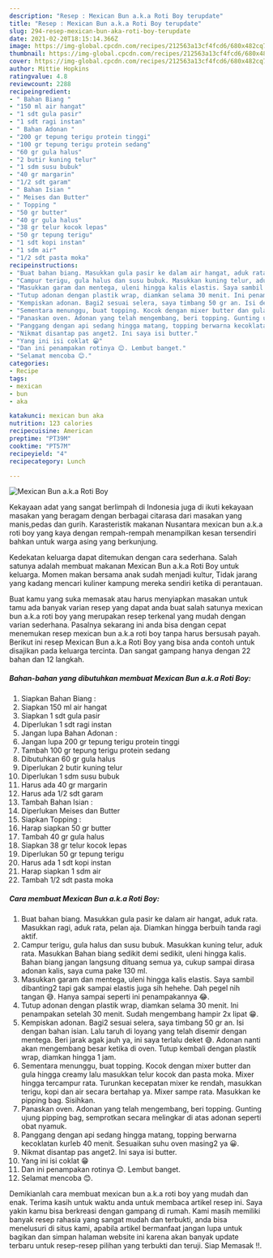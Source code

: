 ```yaml
---
description: "Resep : Mexican Bun a.k.a Roti Boy terupdate"
title: "Resep : Mexican Bun a.k.a Roti Boy terupdate"
slug: 294-resep-mexican-bun-aka-roti-boy-terupdate
date: 2021-02-20T18:15:14.366Z
image: https://img-global.cpcdn.com/recipes/212563a13cf4fcd6/680x482cq70/mexican-bun-aka-roti-boy-foto-resep-utama.jpg
thumbnail: https://img-global.cpcdn.com/recipes/212563a13cf4fcd6/680x482cq70/mexican-bun-aka-roti-boy-foto-resep-utama.jpg
cover: https://img-global.cpcdn.com/recipes/212563a13cf4fcd6/680x482cq70/mexican-bun-aka-roti-boy-foto-resep-utama.jpg
author: Mittie Hopkins
ratingvalue: 4.8
reviewcount: 2288
recipeingredient:
- " Bahan Biang "
- "150 ml air hangat"
- "1 sdt gula pasir"
- "1 sdt ragi instan"
- " Bahan Adonan "
- "200 gr tepung terigu protein tinggi"
- "100 gr tepung terigu protein sedang"
- "60 gr gula halus"
- "2 butir kuning telur"
- "1 sdm susu bubuk"
- "40 gr margarin"
- "1/2 sdt garam"
- " Bahan Isian "
- " Meises dan Butter"
- " Topping "
- "50 gr butter"
- "40 gr gula halus"
- "38 gr telur kocok lepas"
- "50 gr tepung terigu"
- "1 sdt kopi instan"
- "1 sdm air"
- "1/2 sdt pasta moka"
recipeinstructions:
- "Buat bahan biang. Masukkan gula pasir ke dalam air hangat, aduk rata. Masukkan ragi, aduk rata, pelan aja. Diamkan hingga berbuih tanda ragi aktif."
- "Campur terigu, gula halus dan susu bubuk. Masukkan kuning telur, aduk rata. Masukkan Bahan biang sedikit demi sedikit, uleni hingga kalis. Bahan biang jangan langsung dituang semua ya, cukup sampai dirasa adonan kalis, saya cuma pake 130 ml."
- "Masukkan garam dan mentega, uleni hingga kalis elastis. Saya sambil dibanting2 tapi gak sampai elastis juga sih hehehe. Dah pegel nih tangan 😅. Hanya sampai seperti ini penampakannya 😂."
- "Tutup adonan dengan plastik wrap, diamkan selama 30 menit. Ini penampakan setelah 30 menit. Sudah mengembang hampir 2x lipat 😁."
- "Kempiskan adonan. Bagi2 sesuai selera, saya timbang 50 gr an. Isi dengan bahan isian. Lalu taruh di loyang yang telah disemir dengan mentega. Beri jarak agak jauh ya, ini saya terlalu deket 😅. Adonan nanti akan mengembang besar ketika di oven. Tutup kembali dengan plastik wrap, diamkan hingga 1 jam."
- "Sementara menunggu, buat topping. Kocok dengan mixer butter dan gula hingga creamy lalu masukkan telur kocok dan pasta moka. Mixer hingga tercampur rata. Turunkan kecepatan mixer ke rendah, masukkan terigu, kopi dan air secara bertahap ya. Mixer sampe rata. Masukkan ke pipping bag. Sisihkan."
- "Panaskan oven. Adonan yang telah mengembang, beri topping. Gunting ujung pipping bag, semprotkan secara melingkar di atas adonan seperti obat nyamuk."
- "Panggang dengan api sedang hingga matang, topping berwarna kecoklatan kurleb 40 menit. Sesuaikan suhu oven masing2 ya 😀."
- "Nikmat disantap pas anget2. Ini saya isi butter."
- "Yang ini isi coklat 😁"
- "Dan ini penampakan rotinya 😊. Lembut banget."
- "Selamat mencoba 😊."
categories:
- Recipe
tags:
- mexican
- bun
- aka

katakunci: mexican bun aka 
nutrition: 123 calories
recipecuisine: American
preptime: "PT39M"
cooktime: "PT57M"
recipeyield: "4"
recipecategory: Lunch

---
```



![Mexican Bun a.k.a Roti Boy](https://img-global.cpcdn.com/recipes/212563a13cf4fcd6/680x482cq70/mexican-bun-aka-roti-boy-foto-resep-utama.jpg)

Kekayaan adat yang sangat berlimpah di Indonesia juga di ikuti kekayaan masakan yang beragam dengan berbagai citarasa dari masakan yang manis,pedas dan gurih. Karasteristik makanan Nusantara mexican bun a.k.a roti boy yang kaya dengan rempah-rempah menampilkan kesan tersendiri bahkan untuk warga asing yang berkunjung.




Kedekatan keluarga dapat ditemukan dengan cara sederhana. Salah satunya adalah membuat makanan Mexican Bun a.k.a Roti Boy untuk keluarga. Momen makan bersama anak sudah menjadi kultur, Tidak jarang yang kadang mencari kuliner kampung mereka sendiri ketika di perantauan.

Buat kamu yang suka memasak atau harus menyiapkan masakan untuk tamu ada banyak varian resep yang dapat anda buat salah satunya mexican bun a.k.a roti boy yang merupakan resep terkenal yang mudah dengan varian sederhana. Pasalnya sekarang ini anda bisa dengan cepat menemukan resep mexican bun a.k.a roti boy tanpa harus bersusah payah.
Berikut ini resep Mexican Bun a.k.a Roti Boy yang bisa anda contoh untuk disajikan pada keluarga tercinta. Dan sangat gampang hanya dengan 22 bahan dan 12 langkah.


<!--inarticleads1-->

##### Bahan-bahan yang dibutuhkan membuat Mexican Bun a.k.a Roti Boy:

1. Siapkan  Bahan Biang :
1. Siapkan 150 ml air hangat
1. Siapkan 1 sdt gula pasir
1. Diperlukan 1 sdt ragi instan
1. Jangan lupa  Bahan Adonan :
1. Jangan lupa 200 gr tepung terigu protein tinggi
1. Tambah 100 gr tepung terigu protein sedang
1. Dibutuhkan 60 gr gula halus
1. Diperlukan 2 butir kuning telur
1. Diperlukan 1 sdm susu bubuk
1. Harus ada 40 gr margarin
1. Harus ada 1/2 sdt garam
1. Tambah  Bahan Isian :
1. Diperlukan  Meises dan Butter
1. Siapkan  Topping :
1. Harap siapkan 50 gr butter
1. Tambah 40 gr gula halus
1. Siapkan 38 gr telur kocok lepas
1. Diperlukan 50 gr tepung terigu
1. Harus ada 1 sdt kopi instan
1. Harap siapkan 1 sdm air
1. Tambah 1/2 sdt pasta moka




<!--inarticleads2-->

##### Cara membuat  Mexican Bun a.k.a Roti Boy:

1. Buat bahan biang. Masukkan gula pasir ke dalam air hangat, aduk rata. Masukkan ragi, aduk rata, pelan aja. Diamkan hingga berbuih tanda ragi aktif.
1. Campur terigu, gula halus dan susu bubuk. Masukkan kuning telur, aduk rata. Masukkan Bahan biang sedikit demi sedikit, uleni hingga kalis. Bahan biang jangan langsung dituang semua ya, cukup sampai dirasa adonan kalis, saya cuma pake 130 ml.
1. Masukkan garam dan mentega, uleni hingga kalis elastis. Saya sambil dibanting2 tapi gak sampai elastis juga sih hehehe. Dah pegel nih tangan 😅. Hanya sampai seperti ini penampakannya 😂.
1. Tutup adonan dengan plastik wrap, diamkan selama 30 menit. Ini penampakan setelah 30 menit. Sudah mengembang hampir 2x lipat 😁.
1. Kempiskan adonan. Bagi2 sesuai selera, saya timbang 50 gr an. Isi dengan bahan isian. Lalu taruh di loyang yang telah disemir dengan mentega. Beri jarak agak jauh ya, ini saya terlalu deket 😅. Adonan nanti akan mengembang besar ketika di oven. Tutup kembali dengan plastik wrap, diamkan hingga 1 jam.
1. Sementara menunggu, buat topping. Kocok dengan mixer butter dan gula hingga creamy lalu masukkan telur kocok dan pasta moka. Mixer hingga tercampur rata. Turunkan kecepatan mixer ke rendah, masukkan terigu, kopi dan air secara bertahap ya. Mixer sampe rata. Masukkan ke pipping bag. Sisihkan.
1. Panaskan oven. Adonan yang telah mengembang, beri topping. Gunting ujung pipping bag, semprotkan secara melingkar di atas adonan seperti obat nyamuk.
1. Panggang dengan api sedang hingga matang, topping berwarna kecoklatan kurleb 40 menit. Sesuaikan suhu oven masing2 ya 😀.
1. Nikmat disantap pas anget2. Ini saya isi butter.
1. Yang ini isi coklat 😁
1. Dan ini penampakan rotinya 😊. Lembut banget.
1. Selamat mencoba 😊.




Demikianlah cara membuat mexican bun a.k.a roti boy yang mudah dan enak. Terima kasih untuk waktu anda untuk membaca artikel resep ini. Saya yakin kamu bisa berkreasi dengan gampang di rumah. Kami masih memiliki banyak resep rahasia yang sangat mudah dan terbukti, anda bisa menelusuri di situs kami, apabila artikel bermanfaat jangan lupa untuk bagikan dan simpan halaman website ini karena akan banyak update terbaru untuk resep-resep pilihan yang terbukti dan teruji. Siap Memasak !!. 
